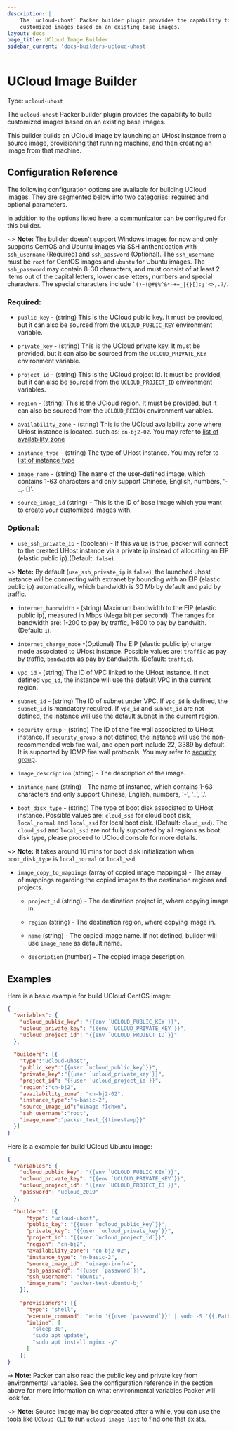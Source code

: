 ```yaml
---
description: |
    The `ucloud-uhost` Packer builder plugin provides the capability to build
    customized images based on an existing base images.
layout: docs
page_title: UCloud Image Builder
sidebar_current: 'docs-builders-ucloud-uhost'
---
```


# UCloud Image Builder

Type: `ucloud-uhost`

The `ucloud-uhost` Packer builder plugin provides the capability to build
customized images based on an existing base images.

This builder builds an UCloud image by launching an UHost instance from a source image,
provisioning that running machine, and then creating an image from that machine.

## Configuration Reference

The following configuration options are available for building UCloud images. They are
segmented below into two categories: required and optional parameters.

In addition to the options listed here, a
[communicator](../templates/communicator.html) can be configured for this
builder.

~&gt; **Note:** The bulider doesn't support Windows images for now and only supports CentOS and Ubuntu images via SSH anthentication with `ssh_username` (Required) and `ssh_password` (Optional). The `ssh_username` must be `root` for CentOS images and `ubuntu` for Ubuntu images. The `ssh_password` may contain 8-30 characters, and must consist of at least 2 items out of the capital letters, lower case letters, numbers and special characters. The special characters include <code>\`()~!@\#$%^&\*-+=\_|{}\[\]:;'&lt;&gt;,.?/</code>.

### Required:

-   `public_key` - (string) This is the UCloud public key. It must be provided, but it can also be sourced from the `UCLOUD_PUBLIC_KEY` environment variable.

-   `private_key` - (string) This is the UCloud private key. It must be provided, but it can also be sourced from the `UCLOUD_PRIVATE_KEY` environment variable.

-   `project_id` - (string) This is the UCloud project id. It must be provided, but it can also be sourced from the `UCLOUD_PROJECT_ID` environment variables.

-   `region` - (string) This is the UCloud region. It must be provided, but it can also be sourced from the `UCLOUD_REGION` environment variables.

-   `availability_zone` - (string) This is the UCloud availability zone where UHost instance is located. such as: `cn-bj2-02`. You may refer to [list of availability\_zone](https://docs.ucloud.cn/api/summary/regionlist)

-   `instance_type` - (string) The type of UHost instance. You may refer to [list of instance type](https://docs.ucloud.cn/compute/terraform/specification/instance)

-   `image_name` - (string) The name of the user-defined image, which contains 1-63 characters and only support Chinese, English, numbers, '-\_,.:\[\]'.

-   `source_image_id` (string) - This is the ID of base image which you want to create your customized images with.

### Optional:

-   `use_ssh_private_ip` - (boolean) - If this value is true, packer will connect to the created UHost instance via a private ip instead of allocating an EIP (elastic public ip).(Default: `false`).

~&gt; **Note:** By default (`use_ssh_private_ip` is `false`), the launched uhost instance will be connecting with extranet by bounding with an EIP (elastic public ip) automatically, which bandwidth is 30 Mb by default and paid by traffic.

-   `internet_bandwidth` - (string) Maximum bandwidth to the EIP (elastic public ip), measured in Mbps (Mega bit per second).
    The ranges for bandwidth are: 1-200 to pay by traffic, 1-800 to pay by bandwith. (Default: `1`).

-   `internet_charge_mode` -(Optional) The EIP (elastic public ip) charge mode associated to UHost instance. Possible values are: `traffic` as pay by traffic, `bandwidth` as pay by bandwidth. (Default: `traffic`).

-   `vpc_id` - (string) The ID of VPC linked to the UHost instance. If not defined `vpc_id`, the instance will use the default VPC in the current region.

-   `subnet_id` - (string) The ID of subnet under VPC. If `vpc_id` is defined, the `subnet_id` is mandatory required. If `vpc_id` and `subnet_id` are not defined, the instance will use the default subnet in the current region.

-   `security_group` - (string) The ID of the fire wall associated to UHost instance. If `security_group` is not defined,
    the instance will use the non-recommended web fire wall, and open port include 22, 3389 by default. It is supported by ICMP fire wall protocols.
    You may refer to [security group](https://docs.ucloud.cn/network/firewall/firewall.html).

-   `image_description` (string) - The description of the image.

-   `instance_name` (string) - The name of instance, which contains 1-63 characters and only support Chinese, English, numbers, '-', '\_', '.'.

-   `boot_disk_type` - (string) The type of boot disk associated to UHost instance.
    Possible values are: `cloud_ssd` for cloud boot disk, `local_normal` and `local_ssd` for local boot disk. (Default: `cloud_ssd`).
    The `cloud_ssd` and `local_ssd` are not fully supported by all regions as boot disk type, please proceed to UCloud console for more details.

~&gt; **Note:** It takes around 10 mins for boot disk initialization when `boot_disk_type` is `local_normal` or `local_ssd`.

-   `image_copy_to_mappings` (array of copied image mappings) - The array of mappings regarding the copied images to the destination regions and projects.
    -   `project_id` (string) - The destination project id, where copying image in.

    -   `region` (string) - The destination region, where copying image in.

    -   `name` (string) - The copied image name. If not defined, builder will use `image_name` as default name.

    -   `description` (number) - The copied image description.

## Examples

Here is a basic example for build UCloud CentOS image:

``` json
{
  "variables": {
    "ucloud_public_key": "{{env `UCLOUD_PUBLIC_KEY`}}",
    "ucloud_private_key": "{{env `UCLOUD_PRIVATE_KEY`}}",
    "ucloud_project_id": "{{env `UCLOUD_PROJECT_ID`}}"
  },
  
  "builders": [{
    "type":"ucloud-uhost",
    "public_key":"{{user `ucloud_public_key`}}",
    "private_key":"{{user `ucloud_private_key`}}",
    "project_id": "{{user `ucloud_project_id`}}",
    "region":"cn-bj2",
    "availability_zone": "cn-bj2-02",
    "instance_type":"n-basic-2",
    "source_image_id":"uimage-f1chxn",
    "ssh_username":"root",
    "image_name":"packer_test_{{timestamp}}"
  }]
}
```

Here is a example for build UCloud Ubuntu image:

``` json
{
  "variables": {
    "ucloud_public_key": "{{env `UCLOUD_PUBLIC_KEY`}}",
    "ucloud_private_key": "{{env `UCLOUD_PRIVATE_KEY`}}",
    "ucloud_project_id": "{{env `UCLOUD_PROJECT_ID`}}",
    "password": "ucloud_2019"
  },
  
  "builders": [{
      "type": "ucloud-uhost",
      "public_key": "{{user `ucloud_public_key`}}",
      "private_key": "{{user `ucloud_private_key`}}",
      "project_id": "{{user `ucloud_project_id`}}",
      "region": "cn-bj2",
      "availability_zone": "cn-bj2-02",
      "instance_type": "n-basic-2",
      "source_image_id": "uimage-irofn4",
      "ssh_password": "{{user `password`}}",
      "ssh_username": "ubuntu",
      "image_name": "packer-test-ubuntu-bj"
    }],
  
    "provisioners": [{
      "type": "shell",
      "execute_command": "echo '{{user `password`}}' | sudo -S '{{.Path}}'",
      "inline": [
        "sleep 30",
        "sudo apt update",
        "sudo apt install nginx -y"
      ]
    }]
}
```

-&gt; **Note:** Packer can also read the public key and private key from
environmental variables. See the configuration reference in the section above
for more information on what environmental variables Packer will look for.

~&gt; **Note:** Source image may be deprecated after a while, you can use the tools like `UCloud CLI` to run `ucloud image list` to find one that exists.
